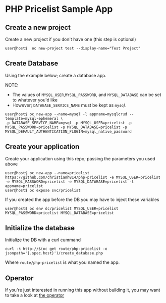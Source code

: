 # PHP Pricelist Sample App

## Create a new project

Create a new project if you don't have one (this step is optional)
```
user@host$  oc new-project test --display-name="Test Project"
```

## Create Database 

Using the example below; create a database app.

NOTE: 
  * The values of `MYSQL_USER`,`MYSQL_PASSWORD`, and `MYSQL_DATABASE` can be set to whatever you'd like
  * However; `DATABASE_SERVICE_NAME` must be kept as `mysql`

```
user@host$ oc new-app --name=mysql -l appname=mysqlcrud --template=mysql-ephemeral \ 
-p DATABASE_SERVICE_NAME=mysql -p MYSQL_USER=pricelist -p MYSQL_PASSWORD=pricelist -p MYSQL_DATABASE=pricelist -p MYSQL_DEFAULT_AUTHENTICATION_PLUGIN=mysql_native_password
```

## Create your application

Create your application using this repo; passing the parameters you used above
```
user@host$ oc new-app --name=pricelist https://github.com/christianh814/php-pricelist -e MYSQL_USER=pricelist -e MYSQL_PASSWORD=pricelist -e MYSQL_DATABASE=pricelist -l appname=pricelist
user@host$ oc expose svc/pricelist
```

If you created the app before the DB you may have to inject these variables
```
user@host$ oc env dc/pricelist MYSQL_USER=pricelist MYSQL_PASSWORD=pricelist MYSQL_DATABASE=pricelist
```
## Initialize the database 

Initialize the DB with a curl cummand

```
curl -k http://$(oc get route/php-pricelist -o jsonpath='{.spec.host}')/create_database.php
```

Where `route/php-pricelist` is what you named the app.

## Operator

If you're just interested in running this app without building it, you may want to take a look at [the operator](openshift/operator)
